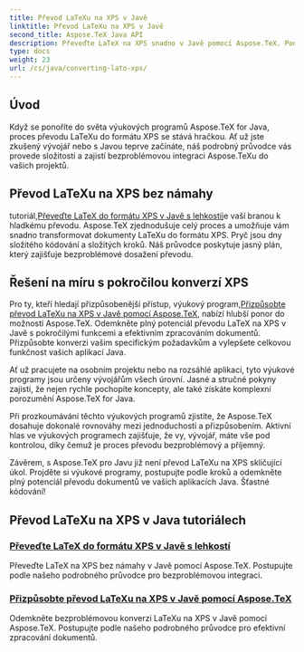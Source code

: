 ```yaml
---
title: Převod LaTeXu na XPS v Javě
linktitle: Převod LaTeXu na XPS v Javě
second_title: Aspose.TeX Java API
description: Převeďte LaTeX na XPS snadno v Javě pomocí Aspose.TeX. Podrobný průvodce pro bezproblémovou integraci a efektivní zpracování dokumentů.
type: docs
weight: 23
url: /cs/java/converting-lato-xps/
---
```

## Úvod

Když se ponoříte do světa výukových programů Aspose.TeX for Java, proces převodu LaTeXu do formátu XPS se stává hračkou. Ať už jste zkušený vývojář nebo s Javou teprve začínáte, náš podrobný průvodce vás provede složitostí a zajistí bezproblémovou integraci Aspose.TeXu do vašich projektů.

## Převod LaTeXu na XPS bez námahy
 tutoriál,[Převeďte LaTeX do formátu XPS v Javě s lehkostí](./simple-xps-conversion/)je vaší branou k hladkému převodu. Aspose.TeX zjednodušuje celý proces a umožňuje vám snadno transformovat dokumenty LaTeXu do formátu XPS. Pryč jsou dny složitého kódování a složitých kroků. Náš průvodce poskytuje jasný plán, který zajišťuje bezproblémové dosažení převodu.

## Řešení na míru s pokročilou konverzí XPS
 Pro ty, kteří hledají přizpůsobenější přístup, výukový program,[Přizpůsobte převod LaTeXu na XPS v Javě pomocí Aspose.TeX](./advanced-xps-conversion/), nabízí hlubší ponor do možností Aspose.TeX. Odemkněte plný potenciál převodu LaTeX na XPS v Javě s pokročilými funkcemi a efektivním zpracováním dokumentů. Přizpůsobte konverzi vašim specifickým požadavkům a vylepšete celkovou funkčnost vašich aplikací Java.

Ať už pracujete na osobním projektu nebo na rozsáhlé aplikaci, tyto výukové programy jsou určeny vývojářům všech úrovní. Jasné a stručné pokyny zajistí, že nejen rychle pochopíte koncepty, ale také získáte komplexní porozumění Aspose.TeX for Java.

Při prozkoumávání těchto výukových programů zjistíte, že Aspose.TeX dosahuje dokonalé rovnováhy mezi jednoduchostí a přizpůsobením. Aktivní hlas ve výukových programech zajišťuje, že vy, vývojář, máte vše pod kontrolou, díky čemuž je proces převodu bezproblémový a příjemný.

Závěrem, s Aspose.TeX pro Javu již není převod LaTeXu na XPS skličující úkol. Projděte si výukové programy, postupujte podle kroků a odemkněte plný potenciál převodu dokumentů ve vašich aplikacích Java. Šťastné kódování!
## Převod LaTeXu na XPS v Java tutoriálech
### [Převeďte LaTeX do formátu XPS v Javě s lehkostí](./simple-xps-conversion/)
Převeďte LaTeX na XPS bez námahy v Javě pomocí Aspose.TeX. Postupujte podle našeho podrobného průvodce pro bezproblémovou integraci.
### [Přizpůsobte převod LaTeXu na XPS v Javě pomocí Aspose.TeX](./advanced-xps-conversion/)
Odemkněte bezproblémovou konverzi LaTeXu na XPS v Javě pomocí Aspose.TeX. Postupujte podle našeho podrobného průvodce pro efektivní zpracování dokumentů.